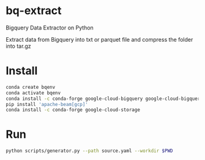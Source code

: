 # bq-extract
Bigquery Data Extractor on Python

Extract data from Bigquery into txt or parquet file and compress the folder into tar.gz

# Install
```bash
conda create bqenv
conda activate bqenv
conda install -c conda-forge google-cloud-bigquery google-cloud-bigquery-storage[pandas,pyarrow] pyyaml
pip install 'apache-beam[gcp]'
conda install -c conda-forge google-cloud-storage
```

# Run
```bash
python scripts/generator.py --path source.yaml --workdir $PWD
```
